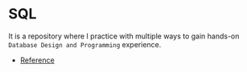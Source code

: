 # SQL

It is a repository where I practice with multiple ways to gain hands-on `Database Design and Programming`  experience.

- [Reference](https://www.postgresqltutorial.com/)

